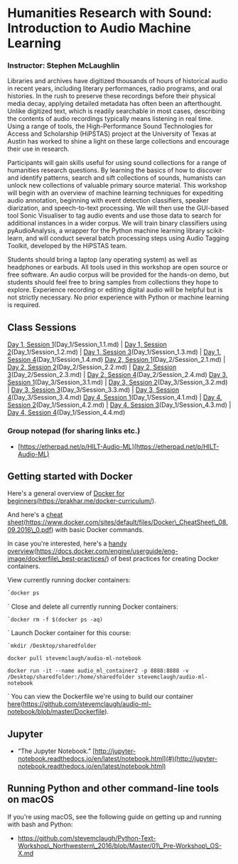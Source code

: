 # Humanities Research with Sound: Introduction to Audio Machine Learning

### Instructor: Stephen McLaughlin

Libraries and archives have digitized thousands of hours of historical audio in recent years, including literary performances, radio programs, and oral histories. In the rush to preserve these recordings before their physical media decay, applying detailed metadata has often been an afterthought. Unlike digitized text, which is readily searchable in most cases, describing the contents of audio recordings typically means listening in real time. Using a range of tools, the High-Performance Sound Technologies for Access and Scholarship (HiPSTAS) project at the University of Texas at Austin has worked to shine a light on these large collections and encourage their use in research.

Participants will gain skills useful for using sound collections for a range of humanities research questions. By learning the basics of how to discover and identify patterns, search and sift collections of sounds, humanists can unlock new collections of valuable primary source material. This workshop will begin with an overview of machine learning techniques for expediting audio annotation, beginning with event detection classifiers, speaker diarization, and speech-to-text processing. We will then use the GUI-based tool Sonic Visualiser to tag audio events and use those data to search for additional instances in a wider corpus. We will train binary classifiers using pyAudioAnalysis, a wrapper for the Python machine learning library scikit-learn, and will conduct several batch processing steps using Audio Tagging Toolkit, developed by the HiPSTAS team.

Students should bring a laptop (any operating system) as well as headphones or earbuds. All tools used in this workshop are open source or free software. An audio corpus will be provided for the hands-on demo, but students should feel free to bring samples from collections they hope to explore. Experience recording or editing digital audio will be helpful but is not strictly necessary. No prior experience with Python or machine learning is required.

## Class Sessions

[Day 1, Session 1](#)(Day\_1/Session\_1.1.md) | [Day 1, Session 2](#)(Day\_1/Session\_1.2.md) | [Day 1, Session 3](#)(Day\_1/Session\_1.3.md) | [Day 1, Session 4](#)(Day\_1/Session\_1.4.md)
[Day 2, Session 1](#)(Day\_2/Session\_2.1.md) | [Day 2, Session 2](#)(Day\_2/Session\_2.2.md) | [Day 2, Session 3](#)(Day\_2/Session\_2.3.md) | [Day 2, Session 4](#)(Day\_2/Session\_2.4.md)
[Day 3, Session 1](#)(Day\_3/Session\_3.1.md) | [Day 3, Session 2](#)(Day\_3/Session\_3.2.md) | [Day 3, Session 3](#)(Day\_3/Session\_3.3.md) | [Day 3, Session 4](#)(Day\_3/Session\_3.4.md)
[Day 4, Session 1](#)(Day\_1/Session\_4.1.md) | [Day 4, Session 2](#)(Day\_1/Session\_4.2.md) | [Day 4, Session 3](#)(Day\_1/Session\_4.3.md) | [Day 4, Session 4](#)(Day\_1/Session\_4.4.md)


### Group notepad (for sharing links etc.)

- [https://etherpad.net/p/HILT-Audio-ML](https://etherpad.net/p/HILT-Audio-ML)


## Getting started with Docker


Here's a general overview of [Docker for beginners](#)(https://prakhar.me/docker-curriculum/).

And here's a [cheat sheet](#)(https://www.docker.com/sites/default/files/Docker\_CheatSheet\_08.09.2016\_0.pdf) with basic Docker commands.

In case you're interested, here's a [handy overview](#)(https://docs.docker.com/engine/userguide/eng-image/dockerfile\_best-practices/) of best practices for creating Docker containers.


View currently running docker containers:

```bash
`docker ps
```
\`
Close and delete all currently running Docker containers:

```
`docker rm -f $(docker ps -aq)
```
\`
Launch Docker container for this course:

```
`mkdir /Desktop/sharedfolder

docker pull stevemclaugh/audio-ml-notebook

docker run -it --name audio_ml_container2 -p 8888:8888 -v /Desktop/sharedfolder:/home/sharedfolder stevemclaugh/audio-ml-notebook
```
\`
You can view the Dockerfile we're using to build our container [here](#)(https://github.com/stevemclaugh/audio-ml-notebook/blob/master/Dockerfile).


## Jupyter

-   “The Jupyter Notebook.” [http://jupyter-notebook.readthedocs.io/en/latest/notebook.html](#)(http://jupyter-notebook.readthedocs.io/en/latest/notebook.html)


## Running Python and other command-line tools on macOS

If you're using macOS, see the following guide on getting up and running with bash and Python:
- https://github.com/stevemclaugh/Python-Text-Workshop\_Northwestern\_2016/blob/Master/01\_Pre-Workshop\_OS-X.md